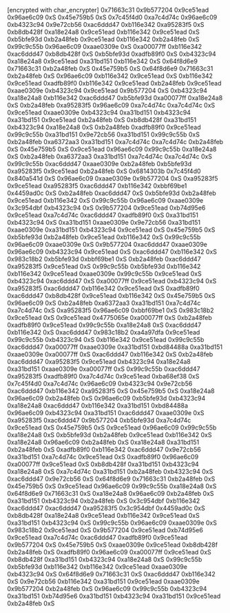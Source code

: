 [encrypted with char_encrypter]
0x71663c31 0x9b577204 0x9ce51ead 0x96ae6c09 0xS 
0x45e759b5 0xS 0x7c45f4d0 0xa7c4d74c 0x96ae6c09 0xb4323c94 0x9e72cb56 0xac6ddd47 0xb116e342 0xa95283f5 0xS 0xb8db428f 0xa18e24a8 0x9ce51ead 0xb116e342 0x9ce51ead 0xS 0xb5bfe93d 0xb2a48feb 0x9ce51ead 0xb116e342 0xb2a48feb 0xS 0x99c9c55b 0x96ae6c09 0xaae0309e 0xS 0xa00077ff 0xb116e342 0xac6ddd47 0xb8db428f 0xS 0xb5bfe93d 0xadfb89f0 0xS 0xb4323c94 0xa18e24a8 0x9ce51ead 0xa31bd151 0xb116e342 0xS 0x64f8d6e9 0x71663c31 0xb2a48feb 0xS 
0x45e759b5 0xS 0x64f8d6e9 0x71663c31 0xb2a48feb 0xS 0x96ae6c09 0xb116e342 0x9ce51ead 0xS 0xb116e342 0x9ce51ead 0xadfb89f0 0xb116e342 0x9ce51ead 0xb2a48feb 0x9ce51ead 0xaae0309e 0xb4323c94 0x9ce51ead 0x9b577204 0xS 0xb4323c94 0xa18e24a8 0xb116e342 0xac6ddd47 0xb5bfe93d 0xa00077ff 0xa18e24a8 0xS 0xb2a48feb 0xa95283f5 0x96ae6c09 0xa7c4d74c 0xa7c4d74c 0xS 0x9ce51ead 0xaae0309e 0xb4323c94 0xa31bd151 0xb4323c94 0xa31bd151 0x9ce51ead 0xb2a48feb 0xS 0xb8db428f 0xa31bd151 0xb4323c94 0xa18e24a8 0xS 0xb2a48feb 0xadfb89f0 0x9ce51ead 0x99c9c55b 0xa31bd151 0x9e72cb56 0xa31bd151 0x99c9c55b 0xS 0xb2a48feb 0xa6372aa3 0xa31bd151 0xa7c4d74c 0xa7c4d74c 0xb2a48feb 0xS 
0x45e759b5 0xS 0x9ce51ead 0x96ae6c09 0x99c9c55b 0xa18e24a8 0xS 0xb2a48feb 0xa6372aa3 0xa31bd151 0xa7c4d74c 0xa7c4d74c 0xS 0x99c9c55b 0xac6ddd47 0xaae0309e 0xb2a48feb 0xb5bfe93d 0xa95283f5 0x9ce51ead 0xb2a48feb 0xS 0x6814303b 0x7c45f4d0 0x840a541d 0xS 0x96ae6c09 0xaae0309e 0x9b577204 0xS 0xa95283f5 0x9ce51ead 0xa95283f5 0xac6ddd47 0xb116e342 0xbbf69be1 0x4459ad0c 0xS 0xb2a48feb 0xac6ddd47 0xS 0xb5bfe93d 0xb2a48feb 0x9ce51ead 0xb116e342 0xS 0x99c9c55b 0x96ae6c09 0xaae0309e 0x3c954dbf 0xb4323c94 0xS 0x9b577204 0x9ce51ead 0xb74d95e6 0x9ce51ead 0xa7c4d74c 0xac6ddd47 0xadfb89f0 0xS 0xa31bd151 0xb4323c94 0xS 0xa31bd151 0xaae0309e 0x9e72cb56 0xa31bd151 0xaae0309e 0xa31bd151 0xb4323c94 0x9ce51ead 0xS 
0x45e759b5 0xS 0xb5bfe93d 0xb2a48feb 0x9ce51ead 0xb116e342 0xS 0x99c9c55b 0x96ae6c09 0xaae0309e 0xS 0x9b577204 0xac6ddd47 0xaae0309e 0x96ae6c09 0xb4323c94 0x9ce51ead 0xS 0xac6ddd47 0xb116e342 0xS 0x983c18b2 0xb5bfe93d 0xbbf69be1 0xS 0xb2a48feb 0xac6ddd47 0xa95283f5 0x9ce51ead 0xS 0x99c9c55b 0xb5bfe93d 0xb116e342 0xb116e342 0x9ce51ead 0xaae0309e 0x99c9c55b 0x9ce51ead 0xS 0xb4323c94 0xac6ddd47 0xS 0xa00077ff 0x9ce51ead 0xb4323c94 0xS 0xa95283f5 0xac6ddd47 0xb116e342 0x9ce51ead 0xS 0xadfb89f0 0xac6ddd47 0xb8db428f 0x9ce51ead 0xb116e342 0xS 
0x45e759b5 0xS 0x96ae6c09 0xS 0xb2a48feb 0xa6372aa3 0xa31bd151 0xa7c4d74c 0xa7c4d74c 0xS 0xa95283f5 0x96ae6c09 0xbbf69be1 0xS 0x983c18b2 0x9ce51ead 0xS 0x9ce51ead 0x4775065e 0xa00077ff 0xS 0xb2a48feb 0xadfb89f0 0x9ce51ead 0x99c9c55b 0xa18e24a8 0xS 0xac6ddd47 0xb116e342 0xS 0xac6ddd47 0x983c18b2 0xa4a97dfa 0x9ce51ead 0x99c9c55b 0xb4323c94 0xS 0xb116e342 0x9ce51ead 0x99c9c55b 0xac6ddd47 0xa00077ff 0xaae0309e 0xa31bd151 0xbd84488a 0xa31bd151 0xaae0309e 0xa00077ff 0xS 0xac6ddd47 0xb116e342 0xS 0xb2a48feb 0xac6ddd47 0xa95283f5 0x9ce51ead 0xb4323c94 0xa18e24a8 0xa31bd151 0xaae0309e 0xa00077ff 0xS 0x99c9c55b 0xac6ddd47 0xa95283f5 0xadfb89f0 0xa7c4d74c 0x9ce51ead 0xba68ef38 0xS 
0x7c45f4d0 0xa7c4d74c 0x96ae6c09 0xb4323c94 0x9e72cb56 0xac6ddd47 0xb116e342 0xa95283f5 0xS 
0x45e759b5 0xS 0xa18e24a8 0x96ae6c09 0xb2a48feb 0xS 0x96ae6c09 0xb5bfe93d 0xb4323c94 0xa18e24a8 0xac6ddd47 0xb116e342 0xa31bd151 0xbd84488a 0x96ae6c09 0xb4323c94 0xa31bd151 0xac6ddd47 0xaae0309e 0xS 0xa95283f5 0xac6ddd47 0x9b577204 0xb5bfe93d 0xa7c4d74c 0x9ce51ead 0xS 
0x45e759b5 0xS 0x9ce51ead 0x96ae6c09 0x99c9c55b 0xa18e24a8 0xS 0xb5bfe93d 0xb2a48feb 0x9ce51ead 0xb116e342 0xS 0xa18e24a8 0x96ae6c09 0xb2a48feb 0xS 0xa18e24a8 0xa31bd151 0xb2a48feb 0xS 0xadfb89f0 0xb116e342 0xac6ddd47 0x9e72cb56 0xa31bd151 0xa7c4d74c 0x9ce51ead 0xS 0xadfb89f0 0x96ae6c09 0xa00077ff 0x9ce51ead 0xS 0xb8db428f 0xa31bd151 0xb4323c94 0xa18e24a8 0xS 0xa7c4d74c 0xa31bd151 0xb2a48feb 0xb4323c94 0xS 0xac6ddd47 0x9e72cb56 0xS 0x64f8d6e9 0x71663c31 0xb2a48feb 0xS 
0x45e759b5 0xS 0x9ce51ead 0x96ae6c09 0x99c9c55b 0xa18e24a8 0xS 0x64f8d6e9 0x71663c31 0xS 0xa18e24a8 0x96ae6c09 0xb2a48feb 0xS 0xa31bd151 0xb4323c94 0xb2a48feb 0xS 0x3c954dbf 0xb116e342 0xac6ddd47 0xac6ddd47 0xa95283f5 0x3c954dbf 0x4459ad0c 0xS 0xb8db428f 0xa18e24a8 0x9ce51ead 0xb116e342 0x9ce51ead 0xS 0xa31bd151 0xb4323c94 0xS 0x99c9c55b 0x96ae6c09 0xaae0309e 0xS 0x983c18b2 0x9ce51ead 0xS 0x9b577204 0x9ce51ead 0xb74d95e6 0x9ce51ead 0xa7c4d74c 0xac6ddd47 0xadfb89f0 0x9ce51ead 0x9b577204 0xS 
0x45e759b5 0xS 0xaae0309e 0x9ce51ead 0xb8db428f 0xb2a48feb 0xS 0xadfb89f0 0x96ae6c09 0xa00077ff 0x9ce51ead 0xS 0xb8db428f 0xa31bd151 0xb4323c94 0xa18e24a8 0xS 0x99c9c55b 0xb5bfe93d 0xb116e342 0xb116e342 0x9ce51ead 0xaae0309e 0xb4323c94 0xS 0x64f8d6e9 0x71663c31 0xS 0xac6ddd47 0xb116e342 0xS 0x9e72cb56 0xb116e342 0xa31bd151 0x9ce51ead 0xaae0309e 0x9b577204 0xb2a48feb 0xS 0x96ae6c09 0x99c9c55b 0xb4323c94 0xa31bd151 0xb74d95e6 0xa31bd151 0xb4323c94 0xa31bd151 0x9ce51ead 0xb2a48feb 0xS 